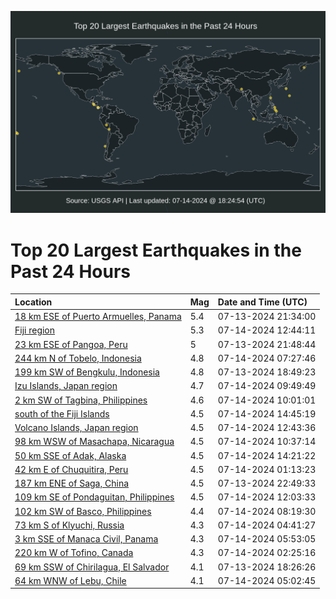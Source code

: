 ![Map](./map.png)

# Top 20 Largest Earthquakes in the Past 24 Hours

| Location | Mag | Date and Time (UTC) |
|:---|:---|:---|
| [18 km ESE of Puerto Armuelles, Panama](https://earthquake.usgs.gov/earthquakes/eventpage/us7000mz45) | 5.4 | 07-13-2024 21:34:00 |
| [Fiji region](https://earthquake.usgs.gov/earthquakes/eventpage/us7000mz76) | 5.3 | 07-14-2024 12:44:11 |
| [23 km ESE of Pangoa, Peru](https://earthquake.usgs.gov/earthquakes/eventpage/us7000mz47) | 5 | 07-13-2024 21:48:44 |
| [244 km N of Tobelo, Indonesia](https://earthquake.usgs.gov/earthquakes/eventpage/us7000mz62) | 4.8 | 07-14-2024 07:27:46 |
| [199 km SW of Bengkulu, Indonesia](https://earthquake.usgs.gov/earthquakes/eventpage/us7000mz3c) | 4.8 | 07-13-2024 18:49:23 |
| [Izu Islands, Japan region](https://earthquake.usgs.gov/earthquakes/eventpage/us7000mz6a) | 4.7 | 07-14-2024 09:49:49 |
| [2 km SW of Tagbina, Philippines](https://earthquake.usgs.gov/earthquakes/eventpage/us7000mz6d) | 4.6 | 07-14-2024 10:01:01 |
| [south of the Fiji Islands](https://earthquake.usgs.gov/earthquakes/eventpage/us7000mz7f) | 4.5 | 07-14-2024 14:45:19 |
| [Volcano Islands, Japan region](https://earthquake.usgs.gov/earthquakes/eventpage/us7000mz77) | 4.5 | 07-14-2024 12:43:36 |
| [98 km WSW of Masachapa, Nicaragua](https://earthquake.usgs.gov/earthquakes/eventpage/us7000mz6h) | 4.5 | 07-14-2024 10:37:14 |
| [50 km SSE of Adak, Alaska](https://earthquake.usgs.gov/earthquakes/eventpage/us7000mz7a) | 4.5 | 07-14-2024 14:21:22 |
| [42 km E of Chuquitira, Peru](https://earthquake.usgs.gov/earthquakes/eventpage/us7000mz4u) | 4.5 | 07-14-2024 01:13:23 |
| [187 km ENE of Saga, China](https://earthquake.usgs.gov/earthquakes/eventpage/us7000mz4d) | 4.5 | 07-13-2024 22:49:33 |
| [109 km SE of Pondaguitan, Philippines](https://earthquake.usgs.gov/earthquakes/eventpage/us7000mz6x) | 4.5 | 07-14-2024 12:03:33 |
| [102 km SW of Basco, Philippines](https://earthquake.usgs.gov/earthquakes/eventpage/us7000mz66) | 4.4 | 07-14-2024 08:19:30 |
| [73 km S of Klyuchi, Russia](https://earthquake.usgs.gov/earthquakes/eventpage/us7000mz5k) | 4.3 | 07-14-2024 04:41:27 |
| [3 km SSE of Manaca Civil, Panama](https://earthquake.usgs.gov/earthquakes/eventpage/us7000mz5u) | 4.3 | 07-14-2024 05:53:05 |
| [220 km W of Tofino, Canada](https://earthquake.usgs.gov/earthquakes/eventpage/us7000mz51) | 4.3 | 07-14-2024 02:25:16 |
| [69 km SSW of Chirilagua, El Salvador](https://earthquake.usgs.gov/earthquakes/eventpage/us7000mz39) | 4.1 | 07-13-2024 18:26:26 |
| [64 km WNW of Lebu, Chile](https://earthquake.usgs.gov/earthquakes/eventpage/us7000mz5m) | 4.1 | 07-14-2024 05:02:45 |
